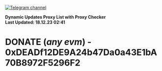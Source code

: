 [![Telegram channel](https://img.shields.io/endpoint?url=https://runkit.io/damiankrawczyk/telegram-badge/branches/master?url=https://t.me/n4z4v0d)](https://t.me/n4z4v0d) 

**Dynamic Updates Proxy List with Proxy Checker**  
**Last Updated: 18.12.23 02:41**

# DONATE (_any evm_) - 0xDEADf12DE9A24b47Da0a43E1bA70B8972F5296F2
